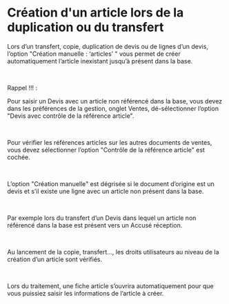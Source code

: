 # Création d'un article lors de la duplication ou du transfert

Lors d’un transfert, copie, duplication de devis ou de lignes d’un devis, 
 l’option "Création manuelle : ‘articles’ " vous permet de créer 
 automatiquement l’article inexistant jusqu’à présent dans la base. 


 


Rappel !!! :


Pour saisir un Devis avec un article non référencé dans la base, vous 
 devez dans les préférences de la gestion, onglet Ventes, dé-sélectionner 
 l’option "Devis avec contrôle de la référence article".


 


Pour vérifier les références articles sur les autres documents de ventes, 
 vous devez sélectionner l’option "Contrôle de la référence article" 
 est cochée.


 


L’option "Création manuelle" est dégrisée si le document d’origine 
 est un devis et s’il existe une ligne avec un article non présent dans 
 la base.


 


Par exemple lors du transfert d’un Devis dans lequel un article non 
 référencé dans la base est présent vers un Accusé réception.


 


Au lancement de la copie, transfert…, 
 les droits utilisateurs au niveau de la création d’un article sont vérifiés.


 


Lors du traitement, une fiche article s’ouvrira automatiquement pour 
 que vous puissiez saisir les informations de l’article à créer.


